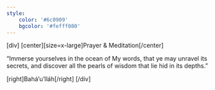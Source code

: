 ```yaml
---
style:
    color: '#6c0909'
    bgcolor: '#fefff080'
---
```

[div]
[center][size=x-large]Prayer & Meditation[/center]

“Immerse yourselves in the ocean of My words, that ye may unravel its secrets, and discover all the pearls of wisdom that lie hid in its depths.”

[right]Bahá’u’lláh[/right]
[/div]

